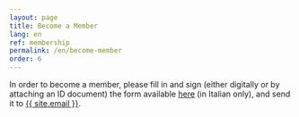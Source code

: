 ```yaml
---
layout: page
title: Become a Member
lang: en
ref: membership
permalink: /en/become-member
order: 6
---
```


In order to become a member, please fill in and sign (either digitally or by attaching an ID document) the form available <a href="/assets/docs/eutopian-adesione-socio-ordinario.docx">here</a> (in Italian only), and send it to <a href="mailto:{{ site.email }}">{{ site.email }}</a>.

